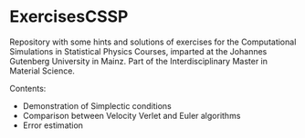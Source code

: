 # ExercisesCSSP
Repository with some hints and solutions of exercises for the Computational Simulations in Statistical Physics Courses, imparted at the Johannes Gutenberg University in Mainz. Part of the Interdisciplinary Master in Material Science.

Contents:

- Demonstration of Simplectic conditions
- Comparison between Velocity Verlet and Euler algorithms
- Error estimation
